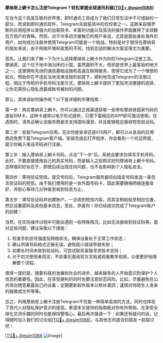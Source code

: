 **摩纳哥上網卡怎么注册Telegram？轻松掌握全球通讯利器[[TG💪+ @esim1088](https://t.me/s/esim1088)]**

在当今这个高度互联的世界里，即时通讯工具成为了我们日常生活中不可或缺的一部分。而说到即时通讯软件，Telegram无疑是其中的佼佼者之一。这款来自俄罗斯的应用程序以其强大的加密技术、丰富的功能以及简洁的操作界面赢得了全球数百万用户的青睐。然而，对于许多初次接触它的用户来说，尤其是那些身处海外的用户，如何成功注册并使用Telegram可能是一个挑战。特别是对于居住在摩纳哥的朋友来说，由于网络环境和政策的不同，找到合适的解决方案显得尤为重要。

首先，让我们来了解一下为什么选择摩纳哥上網卡作为你的Telegram注册工具。摩纳哥，这个位于地中海沿岸的小国，虽然面积不大，但却是世界上最富裕的地方之一。这里拥有先进的通信基础设施和高速互联网服务，使得它成为了一个理想的起点，帮助你在不违反当地法律法规的前提下，顺利地完成Telegram的注册过程。相比于传统的手机号码注册方式，摩纳哥上網卡提供了更加灵活便捷的选择，让你无需担心隐私泄露或账号被封的问题。

那么，具体该如何操作呢？以下是详细的步骤指南：

第一步：购买摩纳哥上網卡。你可以通过正规渠道获取一张带有摩纳哥国家代码的虚拟SIM卡。这种卡通常以电子形式提供，只需下载相应的APP即可激活使用。在选购时，请务必确认该服务商是否支持国际漫游，并且能够稳定接收短信验证码。

第二步：安装Telegram应用。无论你是安卓还是iOS用户，都可以从各自的应用商店免费下载Telegram客户端。安装完成后打开程序，你会看到一个欢迎界面，提示你输入电话号码进行注册。

第三步：输入摩纳哥上網卡号码。点击“下一步”后，系统会要求你填写手机号码。此时，不要直接使用自己的真实号码，而是输入之前购买好的摩纳哥上網卡号码。这样做的好处在于，即使后续出现任何问题，也不会影响到个人隐私安全。

第四步：等待验证短信。提交号码后，Telegram服务器将向指定号码发送一条包含验证码的短信。由于我们使用的是一张外国号码卡，因此需要确保网络连接良好，并耐心等待几分钟直至收到信息为止。

第五步：填写验证码并创建账户。一旦收到短信内容，将其复制粘贴至相应位置，然后设置密码及其他基本信息。至此，恭喜你！你已经成功完成了Telegram账户的创建！

当然，在实际操作过程中可能会遇到一些特殊情况，比如无法接收到验证码等。面对这些问题，建议采取以下措施：

1. 检查手机信号强度及网络状况，确保设备处于正常工作状态；
2. 确认所填号码格式正确无误，避免因小错误导致失败；
3. 如果长时间未收到验证码，可尝试联系客服寻求技术支持；
4. 对于初次使用者而言，不妨事先查阅官方文档或观看教学视频，以便更好地理解整个流程。

值得一提的是，随着科技的发展和社会的进步，越来越多的人开始意识到保护个人信息的重要性。因此，在享受便利的同时也要注意防范风险。比如，尽量避免在公共场合随意暴露自己的设备；定期更新软件版本以修补漏洞；谨慎对待陌生人发来的链接或文件等等。

总之，利用摩纳哥上網卡注册Telegram不仅是一种简单高效的方法，同时也体现了现代人对隐私保护意识的提高。希望本文提供的指南能对你有所帮助，在享受全球化交流乐趣的同时也能保持警惕心。最后再次强调一下：如果还有疑问的话，记得随时加入我们的讨论组[[TG💪+ @esim1088](https://t.me/s/esim1088)]，与其他志同道合的朋友一起探讨吧！

[[TG💪+ @esim1088](https://t.me/s/esim1088) ![Image](https://i.postimg.cc/4NQfJmqS/Snipaste-2025-05-13-00-14-12.png)]